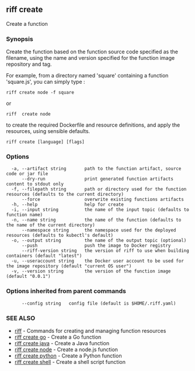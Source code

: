 ## riff create

Create a function

### Synopsis


Create the function based on the function source code specified as the filename, using the name
  and version specified for the function image repository and tag. 

For example, from a directory named 'square' containing a function 'square.js', you can simply type :

    riff create node -f square

  or

    riff  create node

to create the required Dockerfile and resource definitions, and apply the resources, using sensible defaults.

```
riff create [language] [flags]
```

### Options

```
  -a, --artifact string       path to the function artifact, source code or jar file
      --dry-run               print generated function artifacts content to stdout only
  -f, --filepath string       path or directory used for the function resources (defaults to the current directory)
      --force                 overwrite existing functions artifacts
  -h, --help                  help for create
  -i, --input string          the name of the input topic (defaults to function name)
  -n, --name string           the name of the function (defaults to the name of the current directory)
      --namespace string      the namespace used for the deployed resources (defaults to kubectl's default)
  -o, --output string         the name of the output topic (optional)
      --push                  push the image to Docker registry
      --riff-version string   the version of riff to use when building containers (default "latest")
  -u, --useraccount string    the Docker user account to be used for the image repository (default "current OS user")
  -v, --version string        the version of the function image (default "0.0.1")
```

### Options inherited from parent commands

```
      --config string   config file (default is $HOME/.riff.yaml)
```

### SEE ALSO
* [riff](riff.md)	 - Commands for creating and managing function resources
* [riff create go](riff_create_go.md)	 - Create a Go function
* [riff create java](riff_create_java.md)	 - Create a Java function
* [riff create node](riff_create_node.md)	 - Create a node.js function
* [riff create python](riff_create_python.md)	 - Create a Python function
* [riff create shell](riff_create_shell.md)	 - Create a shell script function

